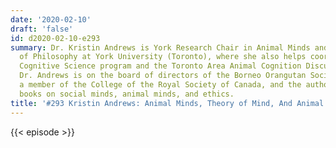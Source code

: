 ```yaml
---
date: '2020-02-10'
draft: 'false'
id: d2020-02-10-e293
summary: Dr. Kristin Andrews is York Research Chair in Animal Minds and Professor
  of Philosophy at York University (Toronto), where she also helps coordinate the
  Cognitive Science program and the Toronto Area Animal Cognition Discussion Group.
  Dr. Andrews is on the board of directors of the Borneo Orangutan Society Canada,
  a member of the College of the Royal Society of Canada, and the author of several
  books on social minds, animal minds, and ethics.
title: '#293 Kristin Andrews: Animal Minds, Theory of Mind, And Animal Ethics'
---
```

{{< episode >}}
